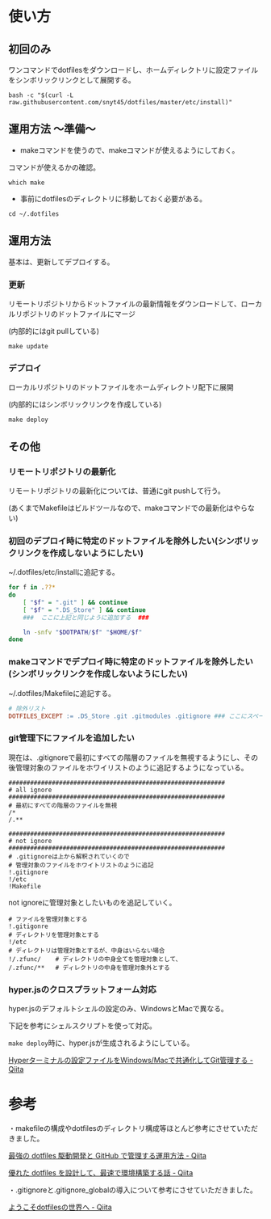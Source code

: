 # 使い方
## 初回のみ
ワンコマンドでdotfilesをダウンロードし、ホームディレクトリに設定ファイルをシンボリックリンクとして展開する。
```
bash -c "$(curl -L raw.githubusercontent.com/snyt45/dotfiles/master/etc/install)"
```

## 運用方法 〜準備〜
* makeコマンドを使うので、makeコマンドが使えるようにしておく。

コマンドが使えるかの確認。
```
which make
```

* 事前にdotfilesのディレクトリに移動しておく必要がある。
```
cd ~/.dotfiles
```

## 運用方法
基本は、更新してデプロイする。

### 更新
リモートリポジトリからドットファイルの最新情報をダウンロードして、ローカルリポジトリのドットファイルにマージ

(内部的にはgit pullしている)

```
make update
```

### デプロイ
ローカルリポジトリのドットファイルをホームディレクトリ配下に展開
 
(内部的にはシンボリックリンクを作成している)
 
 ```
 make deploy
 ```
 
## その他
### リモートリポジトリの最新化
リモートリポジトリの最新化については、普通にgit pushして行う。

(あくまでMakefileはビルドツールなので、makeコマンドでの最新化はやらない)

### 初回のデプロイ時に特定のドットファイルを除外したい(シンボリックリンクを作成しないようにしたい)
~/.dotfiles/etc/installに追記する。

```sh
for f in .??*
do
    [ "$f" = ".git" ] && continue
    [ "$f" = ".DS_Store" ] && continue
    ###  ここに上記と同じように追加する  ###

    ln -snfv "$DOTPATH/$f" "$HOME/$f"
done
```

### makeコマンドでデプロイ時に特定のドットファイルを除外したい(シンボリックリンクを作成しないようにしたい)
~/.dotfiles/Makefileに追記する。

```makefile
# 除外リスト
DOTFILES_EXCEPT := .DS_Store .git .gitmodules .gitignore ### ここにスペース空けて追加 ###
```

### git管理下にファイルを追加したい
現在は、.gitignoreで最初にすべての階層のファイルを無視するようにし、その後管理対象のファイルをホワイリストのように追記するようになっている。

```
############################################################
# all ignore
############################################################
# 最初にすべての階層のファイルを無視
/*
/.**

############################################################
# not ignore
############################################################
# .gitignoreは上から解釈されていくので
# 管理対象のファイルをホワイトリストのように追記
!.gitignore
!/etc
!Makefile
```

not ignoreに管理対象としたいものを追記していく。
```
# ファイルを管理対象とする
!.gitigonre 
# ディレクトリを管理対象とする
!/etc       
# ディレクトリは管理対象とするが、中身はいらない場合
!/.zfunc/    # ディレクトリの中身全てを管理対象として、
/.zfunc/**   # ディレクトリの中身を管理対象外とする
```

### hyper.jsのクロスプラットフォーム対応
hyper.jsのデフォルトシェルの設定のみ、WindowsとMacで異なる。

下記を参考にシェルスクリプトを使って対応。

`make deploy`時に、hyper.jsが生成されるようにしている。

[Hyperターミナルの設定ファイルをWindows/Macで共通化してGit管理する \- Qiita](https://qiita.com/suzuki_sh/items/45ad7e98280539ad374d)

# 参考
・makefileの構成やdotfilesのディレクトリ構成等ほとんど参考にさせていただきました。

[最強の dotfiles 駆動開発と GitHub で管理する運用方法 \- Qiita](https://qiita.com/b4b4r07/items/b70178e021bef12cd4a2)

[優れた dotfiles を設計して、最速で環境構築する話 \- Qiita](https://qiita.com/b4b4r07/items/24872cdcbec964ce2178)


・.gitignoreと.gitignore_globalの導入について参考にさせていただきました。

[ようこそdotfilesの世界へ \- Qiita](https://qiita.com/yutakatay/items/c6c7584d9795799ee164#dotfiles%E7%94%A8%E3%81%AEgitignore%E3%81%AE%E8%A8%AD%E5%AE%9A)
